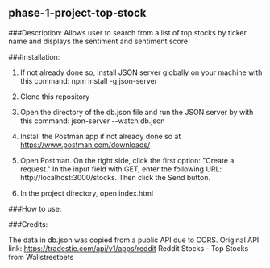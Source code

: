 ## phase-1-project-top-stock

###Description:
Allows user to search from a list of top stocks by ticker name and displays the sentiment and sentiment score

###Installation:

1. If not already done so, install JSON server globally on your machine with this command:
npm install -g json-server

2. Clone this repository

3. Open the directory of the db.json file and run the JSON server by with this command:
 json-server --watch db.json

4. Install the Postman app if not already done so at https://www.postman.com/downloads/

5. Open Postman. On the right side, click the first option: "Create a request." In the input field with GET, enter the following URL: http://localhost:3000/stocks. Then click the Send button. 

5. In the project directory, open index.html  


###How to use:


###Credits:

The data in db.json was copied from a public API due to CORS. 
Original API link: https://tradestie.com/api/v1/apps/reddit
Reddit Stocks - Top Stocks from Wallstreetbets
